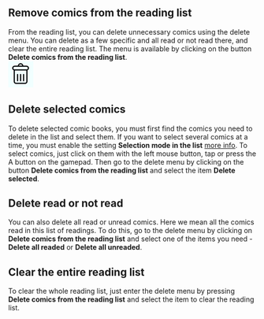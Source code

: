 ## Remove comics from the reading list

From the reading list, you can delete unnecessary comics using the delete menu. You can delete as a few specific and all read or not read there, and clear the entire reading list. The menu is available by clicking on the button **Delete comics from the reading list**.  
![Remove comics from the reading list](delete.jpg)

## Delete selected comics

To delete selected comic books, you must first find the comics you need to delete in the list and select them. If you want to select several comics at a time, you must enable the setting **Selection mode in the list** [more info](settings.md). To select comics, just click on them with the left mouse button, tap or press the A button on the gamepad. Then go to the delete menu by clicking on the button **Delete comics from the reading list** and select the item **Delete selected**.

## Delete read or not read

You can also delete all read or unread comics. Here we mean all the comics read in this list of readings. To do this, go to the delete menu by clicking on **Delete comics from the reading list** and select one of the items you need - **Delete all readed** or **Delete all unreaded**.  
  
## Clear the entire reading list

To clear the whole reading list, just enter the delete menu by pressing **Delete comics from the reading list** and select the item to clear the reading list.
